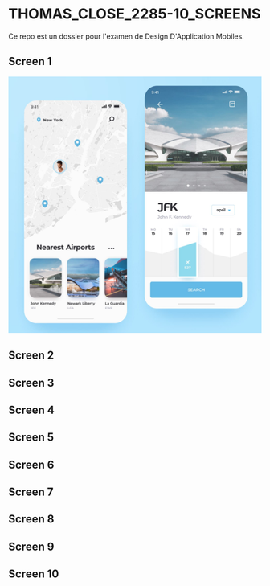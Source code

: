 # THOMAS_CLOSE_2285-10_SCREENS

Ce repo est un dossier pour l'examen de Design D'Application Mobiles.

## Screen 1

![img_base](./img/original/1.JPG)


## Screen 2

## Screen 3

## Screen 4

## Screen 5

## Screen 6

## Screen 7

## Screen 8

## Screen 9

## Screen 10